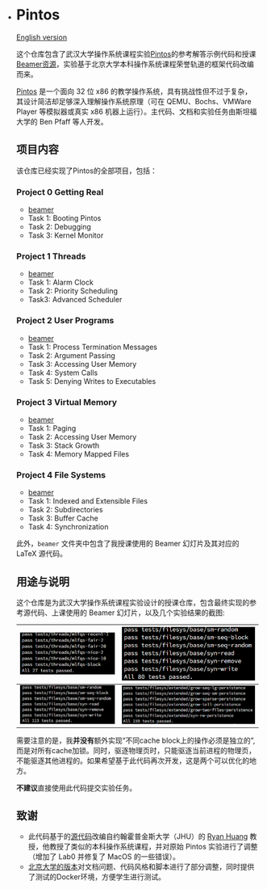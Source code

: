 - # Pintos

  [English version](./README.md)

  这个仓库包含了武汉大学操作系统课程实验[Pintos](https://pintos-os.org/)的参考解答示例代码和授课[Beamer资源](./beamer)，实验基于北京大学本科操作系统课程荣誉轨道的框架代码改编而来。

  [Pintos](http://pintos-os.org) 是一个面向 32 位 x86 的教学操作系统，具有挑战性但不过于复杂，其设计简洁却足够深入理解操作系统原理（可在 QEMU、Bochs、VMWare Player 等模拟器或真实 x86 机器上运行）。主代码、文档和实验任务由斯坦福大学的 Ben Pfaff 等人开发。

  ## 项目内容

  该仓库已经实现了Pintos的全部项目，包括：
  ### Project 0 Getting Real
  - [beamer](./beamer/OSLab-Project0/main.pdf)
  - Task 1: Booting Pintos
  - Task 2: Debugging
  - Task 3: Kernel Monitor
  ### Project 1 Threads
  - [beamer](./beamer/OSLab-Project1/OSLab_Project1.pdf)
  - Task 1: Alarm Clock
  - Task 2: Priority Scheduling
  - Task3: Advanced Scheduler
  ### Project 2 User Programs
  - [beamer](./beamer/OSLab-Project2/OSLab_Project2.pdf)
  - Task 1: Process Termination Messages
  - Task 2: Argument Passing
  - Task 3: Accessing User Memory
  - Task 4: System Calls
  - Task 5: Denying Writes to Executables
  ### Project 3 Virtual Memory
  - [beamer](./beamer/OSLab-Project3/OSLab_Project3.pdf)
  - Task 1: Paging
  - Task 2: Accessing User Memory
  - Task 3: Stack Growth
  - Task 4: Memory Mapped Files
  ### Project 4 File Systems
  - [beamer](./beamer/OSLab-Project4/OSLab_Project4.pdf)
  - Task 1: Indexed and Extensible Files
  - Task 2: Subdirectories
  - Task 3: Buffer Cache
  - Task 4: Synchronization

  此外，`beamer` 文件夹中包含了我授课使用的 Beamer 幻灯片及其对应的 LaTeX 源代码。

  ## 用途与说明

  这个仓库是为武汉大学操作系统课程实验设计的授课仓库，包含最终实现的参考源代码、上课使用的 Beamer 幻灯片，以及几个实验结果的截图:

  | ![Project1](./assets/1.png) | ![Project2](./assets/2.png) |
  |----------------------------|----------------------------|
  | ![Project3](./assets/3.png) | ![Project4](./assets/4.png) |

  需要注意的是，我**并没有**额外实现“不同cache block上的操作必须是独立的”, 而是对所有cache加锁。同时，驱逐物理页时，只能驱逐当前进程的物理页，不能驱逐其他进程的。如果希望基于此代码再次开发，这是两个可以优化的地方。

  **不建议**直接使用此代码提交实验任务。

  ## 致谢

  - 此代码基于的[源代码](https://github.com/ryanphuang/PintosM)改编自约翰霍普金斯大学（JHU）的 [Ryan Huang](huang@cs.jhu.edu) 教授，他教授了类似的本科操作系统课程，并对原始 Pintos 实验进行了调整（增加了 Lab0 并修复了 MacOS 的一些错误）。
  - [北京大学的版本](https://github.com/PKU-OS/pintos)对文档问题、代码风格和脚本进行了部分调整，同时提供了测试的Docker环境，方便学生进行测试。
